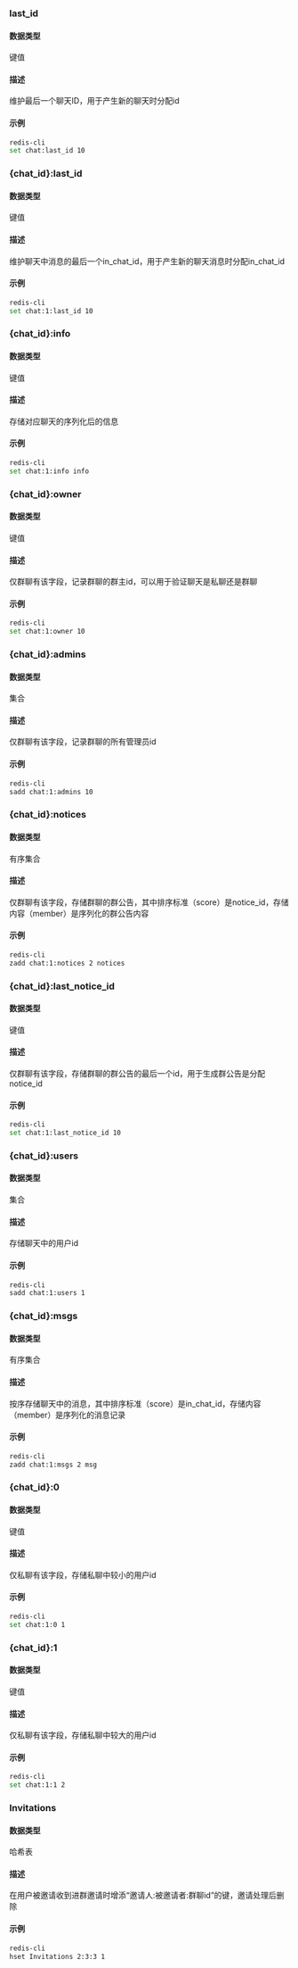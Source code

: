 ### last_id

#### 数据类型

键值

#### 描述

维护最后一个聊天ID，用于产生新的聊天时分配id

#### 示例

```bash
redis-cli
set chat:last_id 10
```

### {chat_id}:last_id

#### 数据类型

键值

#### 描述

维护聊天中消息的最后一个in_chat_id，用于产生新的聊天消息时分配in_chat_id

#### 示例

```bash
redis-cli
set chat:1:last_id 10
```

### {chat_id}:info

#### 数据类型

键值

#### 描述

存储对应聊天的序列化后的信息

#### 示例

```bash
redis-cli
set chat:1:info info
```

### {chat_id}:owner

#### 数据类型

键值

#### 描述

仅群聊有该字段，记录群聊的群主id，可以用于验证聊天是私聊还是群聊

#### 示例

```bash
redis-cli
set chat:1:owner 10
```

### {chat_id}:admins

#### 数据类型

集合

#### 描述

仅群聊有该字段，记录群聊的所有管理员id

#### 示例

```bash
redis-cli
sadd chat:1:admins 10
```

### {chat_id}:notices

#### 数据类型

有序集合

#### 描述

仅群聊有该字段，存储群聊的群公告，其中排序标准（score）是notice_id，存储内容（member）是序列化的群公告内容

#### 示例

```bash
redis-cli
zadd chat:1:notices 2 notices
```

### {chat_id}:last_notice_id

#### 数据类型

键值

#### 描述

仅群聊有该字段，存储群聊的群公告的最后一个id，用于生成群公告是分配notice_id

#### 示例

```bash
redis-cli
set chat:1:last_notice_id 10
```

### {chat_id}:users

#### 数据类型

集合

#### 描述

存储聊天中的用户id

#### 示例

```bash
redis-cli
sadd chat:1:users 1
```

### {chat_id}:msgs

#### 数据类型

有序集合

#### 描述

按序存储聊天中的消息，其中排序标准（score）是in_chat_id，存储内容（member）是序列化的消息记录

#### 示例

```bash
redis-cli
zadd chat:1:msgs 2 msg
```

### {chat_id}:0

#### 数据类型

键值

#### 描述

仅私聊有该字段，存储私聊中较小的用户id

#### 示例

```bash
redis-cli
set chat:1:0 1
```

### {chat_id}:1

#### 数据类型

键值

#### 描述

仅私聊有该字段，存储私聊中较大的用户id

#### 示例

```bash
redis-cli
set chat:1:1 2
```

### Invitations

#### 数据类型

哈希表

#### 描述

在用户被邀请收到进群邀请时增添“邀请人:被邀请者:群聊id”的键，邀请处理后删除

#### 示例

```bash
redis-cli
hset Invitations 2:3:3 1
```